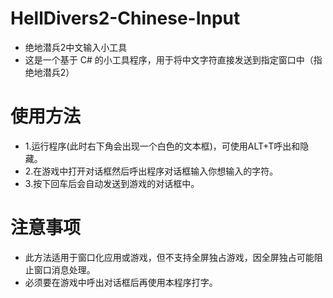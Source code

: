 # HellDivers2-Chinese-Input
- 绝地潜兵2中文输入小工具
- 这是一个基于 C# 的小工具程序，用于将中文字符直接发送到指定窗口中（指绝地潜兵2）

# 使用方法
- 1.运行程序(此时右下角会出现一个白色的文本框)，可使用ALT+T呼出和隐藏。
- 2.在游戏中打开对话框然后呼出程序对话框输入你想输入的字符。
- 3.按下回车后会自动发送到游戏的对话框中。

# 注意事项
- 此方法适用于窗口化应用或游戏，但不支持全屏独占游戏，因全屏独占可能阻止窗口消息处理。
- 必须要在游戏中呼出对话框后再使用本程序打字。

